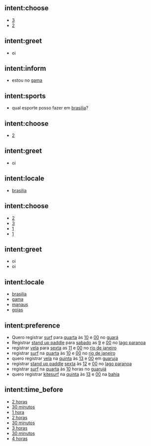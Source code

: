 ## intent:choose
- [3](choice)
- [2](choice)

## intent:greet
- oi

## intent:inform
- estou no [gama](locale)

## intent:sports
- qual esporte posso fazer em [brasilia](locale)?

## intent:choose
- [2](choice)

## intent:greet
- oi

## intent:locale
- [brasilia](locale)

## intent:choose
- [2](choice)
- [3](choice)
- [1](choice)
- [1](choice)

## intent:greet
- oi
- oi

## intent:locale
- [brasilia](locale)
- [gama](locale)
- [manaus](locale)
- [goias](locale)

## intent:preference
- Quero registrar [surf](sport) para [quarta](user_day) às [10](user_hour) e [00](user_minute) no [guará](locale)
- Registrar [stand up paddle](sport) para [sabado](user_day) as [9](user_hour) e [00](user_minute) no [lago paranoa](locale)
- registrar [vela](sport) para [sexta](user_day) as [11](user_hour) e [00](user_minute) no [rio de janeiro](locale)
- registrar [surf](sport) na [quarta](user_day) às [10](user_hour) e [00](user_minute) no [rio de janeiro](locale)
- quero registrar [vela](sport) na [quinta](user_day) às [13](user_hour) e [00](user_minute) em [guaruja](locale)
- registrar [stand up paddle](sport) [sexta](user_day) às [12](user_hour) e [00](user_minute) no [lago paranoa](locale)
- registrar [surf](sport) na [quarta](user_day) às [10](user_hour) horas no [guarujá](locale)
- quero registrar [kitesurf](sport) na [quinta](user_day) às [13](user_hour) e [00](user_minute) na [bahia](locale)

## intent:time_before
- [2 horas](hours_before)
- [30 minutos](minutes_before)
- [1 hora](hours_before)
- [2 horas](hours_before)
- [30 minutos](minutes_before)
- [3 horas](hours_before)
- [30 minutos](minutes_before)
- [4 horas](hours_before)
